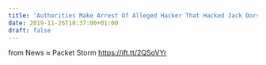 ```yaml
---
title: 'Authorities Make Arrest Of Alleged Hacker That Hacked Jack Dorsey'
date: 2019-11-26T18:37:00+01:00
draft: false
---
```


  
  
from News ≈ Packet Storm https://ift.tt/2QSoVYr